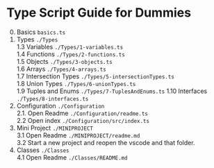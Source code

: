 # Type Script Guide for Dummies

0. Basics `basics.ts`
1. Types `./Types`  
   1.3 Variables `./Types/1-variables.ts`  
   1.4 Functions `./Types/2-functions.ts`  
   1.5 Objects `./Types/3-objects.ts`  
   1.6 Arrays `./Types/4-arrays.ts`  
   1.7 Intersection Types `./Types/5-intersectionTypes.ts`  
   1.8 Union Types `./Types/6-unionTypes.ts`  
   1.9 Tuples and Enums `./Types/7-TuplesAndEnums.ts`
   1.10 Interfaces `./Types/8-interfaces.ts`
2. Configuration `./Configuration`  
   2.1. Open Readme `./Configuration/readme.ts`  
   2.2 Open index `./Configuration/src/index.ts`
3. Mini Project `./MINIPROJECT`  
   3.1 Open Readme `./MINIPROJECT/readme.md`  
   3.2 Start a new project and reopen the vscode and that folder.
4. Classes `./Classes`  
   4.1 Open Readme `./Classes/README.md`
